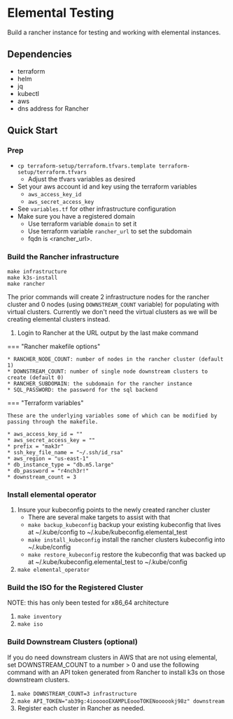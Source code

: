 # Elemental Testing
Build a rancher instance for testing and working with elemental instances.

## Dependencies

* terraform
* helm
* jq
* kubectl
* aws
* dns address for Rancher

## Quick Start
### Prep
* `cp terraform-setup/terraform.tfvars.template terraform-setup/terraform.tfvars`
    * Adjust the tfvars variables as desired
* Set your aws account id and key using the terraform variables
    * `aws_access_key_id`
    * `aws_secret_access_key`
* See `variables.tf` for other infrastructure configuration 
* Make sure you have a registered domain
    * Use terraform variable `domain` to set it
    * Use terraform variable `rancher_url` to set the subdomain
    * fqdn is <rancher_url>.<domain>

### Build the Rancher infrastructure
```
make infrastructure
make k3s-install
make rancher
```
The prior commands will create 2 infrastructure nodes for the rancher cluster and 0 nodes (using `DOWNSTREAM_COUNT` variable) for populating with virtual clusters. Currently we don't need the virtual clusters as we will be creating elemental clusters instead.

1. Login to Rancher at the URL output by the last make command

=== "Rancher makefile options"

    * RANCHER_NODE_COUNT: number of nodes in the rancher cluster (default 1)
    * DOWNSTREAM_COUNT: number of single node downstream clusters to create (default 0)
    * RANCHER_SUBDOMAIN: the subdomain for the rancher instance
    * SQL_PASSWORD: the password for the sql backend

=== "Terraform variables"

    These are the underlying variables some of which can be modified by passing through the makefile.

    * aws_access_key_id = ""
    * aws_secret_access_key = ""
    * prefix = "mak3r"
    * ssh_key_file_name = "~/.ssh/id_rsa"
    * aws_region = "us-east-1"
    * db_instance_type = "db.m5.large"
    * db_password = "r4nch3r!"
    * downstream_count = 3

### Install elemental operator
1. Insure your kubeconfig points to the newly created rancher cluster 
    * There are several make targets to assist with that
    * `make backup_kubeconfig` backup your existing kubeconfig that lives at ~/.kube/config to ~/.kube/kubeconfig.elemental_test
    * `make install_kubeconfig` install the rancher clusters kubeconfig into ~/.kube/config
    * `make restore_kubeconfig` restore the kubeconfig that was backed up at ~/.kube/kubeconfig.elemental_test to ~/.kube/config
1. `make elemental_operator`


### Build the ISO for the Registered Cluster
NOTE: this has only been tested for x86_64 architecture

1. `make inventory`
1. `make iso`


### Build Downstream Clusters (optional)
If you do need downstream clusters in AWS that are not using elemental, set DOWNSTREAM_COUNT to a number > 0 and use the following command with an API token generated from Rancher to install k3s on those downstream clusters.
1. `make DOWNSTREAM_COUNT=3 infrastructure`
1. `make API_TOKEN="ab39g:4ioooooEXAMPLEoooTOKENoooookj98z" downstream`
1. Register each cluster in Rancher as needed.

